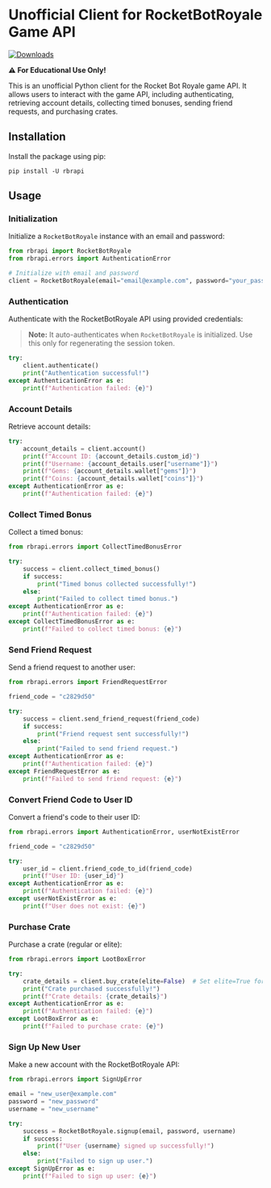 # Unofficial Client for RocketBotRoyale Game API

[![Downloads](https://static.pepy.tech/badge/rbrapi)](https://pepy.tech/project/rbrapi)

**⚠️️ For Educational Use Only!**

This is an unofficial Python client for the Rocket Bot Royale game API. It allows users to interact with the game API, including authenticating, retrieving account details, collecting timed bonuses, sending friend requests, and purchasing crates.

## Installation

Install the package using pip:

```
pip install -U rbrapi
```

## Usage

### Initialization

Initialize a `RocketBotRoyale` instance with an email and password:

```python
from rbrapi import RocketBotRoyale
from rbrapi.errors import AuthenticationError

# Initialize with email and password
client = RocketBotRoyale(email="email@example.com", password="your_password")
```

### Authentication

Authenticate with the RocketBotRoyale API using provided credentials:

> **Note:** It auto-authenticates when `RocketBotRoyale` is initialized. Use this only for regenerating the session token.

```python
try:
    client.authenticate()
    print("Authentication successful!")
except AuthenticationError as e:
    print(f"Authentication failed: {e}")
```

### Account Details

Retrieve account details:

```python
try:
    account_details = client.account()
    print(f"Account ID: {account_details.custom_id}")
    print(f"Username: {account_details.user["username"]}")
    print(f"Gems: {account_details.wallet["gems"]}")
    print(f"Coins: {account_details.wallet["coins"]}")
except AuthenticationError as e:
    print(f"Authentication failed: {e}")
```

### Collect Timed Bonus

Collect a timed bonus:

```python
from rbrapi.errors import CollectTimedBonusError

try:
    success = client.collect_timed_bonus()
    if success:
        print("Timed bonus collected successfully!")
    else:
        print("Failed to collect timed bonus.")
except AuthenticationError as e:
    print(f"Authentication failed: {e}")
except CollectTimedBonusError as e:
    print(f"Failed to collect timed bonus: {e}")
```

### Send Friend Request

Send a friend request to another user:

```python
from rbrapi.errors import FriendRequestError

friend_code = "c2829d50"

try:
    success = client.send_friend_request(friend_code)
    if success:
        print("Friend request sent successfully!")
    else:
        print("Failed to send friend request.")
except AuthenticationError as e:
    print(f"Authentication failed: {e}")
except FriendRequestError as e:
    print(f"Failed to send friend request: {e}")
```

### Convert Friend Code to User ID

Convert a friend's code to their user ID:

```python
from rbrapi.errors import AuthenticationError, userNotExistError

friend_code = "c2829d50"

try:
    user_id = client.friend_code_to_id(friend_code)
    print(f"User ID: {user_id}")
except AuthenticationError as e:
    print(f"Authentication failed: {e}")
except userNotExistError as e:
    print(f"User does not exist: {e}")
```

### Purchase Crate

Purchase a crate (regular or elite):

```python
from rbrapi.errors import LootBoxError

try:
    crate_details = client.buy_crate(elite=False)  # Set elite=True for elite crate
    print("Crate purchased successfully!")
    print(f"Crate details: {crate_details}")
except AuthenticationError as e:
    print(f"Authentication failed: {e}")
except LootBoxError as e:
    print(f"Failed to purchase crate: {e}")
```

### Sign Up New User

Make a new account with the RocketBotRoyale API:

```python
from rbrapi.errors import SignUpError

email = "new_user@example.com"
password = "new_password"
username = "new_username"

try:
    success = RocketBotRoyale.signup(email, password, username)
    if success:
        print(f"User {username} signed up successfully!")
    else:
        print("Failed to sign up user.")
except SignUpError as e:
    print(f"Failed to sign up user: {e}")
```
